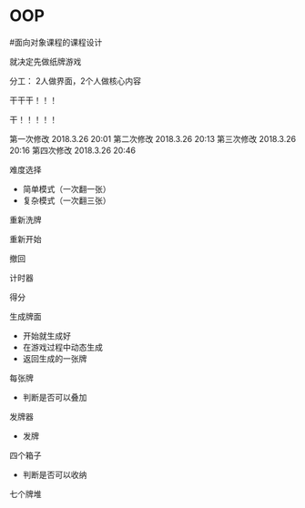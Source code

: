 # OOP

#面向对象课程的课程设计

就决定先做纸牌游戏

分工：
2人做界面，2个人做核心内容

干干干！！！

干！！！！！

第一次修改 2018.3.26 20:01
第二次修改 2018.3.26 20:13
第三次修改 2018.3.26 20:16
第四次修改 2018.3.26 20:46

难度选择

* 简单模式（一次翻一张）
* 复杂模式（一次翻三张）

重新洗牌

重新开始

撤回

计时器

得分

生成牌面

* 开始就生成好
* 在游戏过程中动态生成
* 返回生成的一张牌

每张牌

* 判断是否可以叠加

发牌器

* 发牌

四个箱子

* 判断是否可以收纳

七个牌堆



